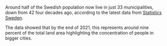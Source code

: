 
Around half of the Swedish population now live in just 33 municipalities, down from 42 four decades ago, according to the latest data from [Statistics Sweden](https://scb.se/).

The data showed that by the end of 2021, this represents around nine percent of the total land area highlighting the concentration of people in bigger cities.
